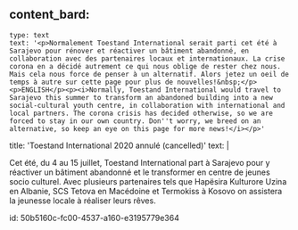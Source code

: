 content_bard:
  -
    type: text
    text: '<p>Normalement Toestand International serait parti cet été à Sarajevo pour rénover et réactiver un bâtiment abandonné, en collaboration avec des partenaires locaux et internationaux. La crise corona en a décidé autrement ce qui nous oblige de rester chez nous. Mais cela nous force de penser à un alternatif. Alors jetez un oeil de temps à autre sur cette page pour plus de nouvelles!&nbsp;</p><p>ENGLISH</p><p><i>Normally, Toestand International would travel to Sarajevo this summer to transform an abandoned building into a new social-cultural youth centre, in collaboration with international and local partners. The corona crisis has decided otherwise, so we are forced to stay in our own country. Don''t worry, we breed on an alternative, so keep an eye on this page for more news!</i></p>'
title: 'Toestand International 2020 annulé (cancelled)'
text: |
  <p>Cet été, du 4 au 15 juillet, Toestand International part à Sarajevo pour y réactiver un bâtiment abandonné et le transformer en centre de jeunes socio culturel. Avec plusieurs partenaires tels que Hapësira Kulturore Uzina en Albanie, SCS Tetova en Macédoine et Termokiss à Kosovo on assistera la jeunesse locale à réaliser leurs rêves.
  </p>
  
id: 50b5160c-fc00-4537-a160-e3195779e364
